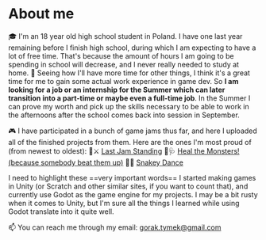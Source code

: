 # About me

🎓 I'm an 18 year old high school student in Poland. I have one last year remaining before I finish high school, during which I am expecting to have a lot of free time. That's because the amount of hours I am going to be spending in school will decrease, and I never really needed to study at home. 
💼 Seeing how I'll have more time for other things, I think it's a great time for me to gain some actual work experience in game dev. So **I am looking for a job or an internship for the Summer which can later transition into a part-time or maybe even a full-time job**. In the Summer I can prove my worth and pick up the skills necessary to be able to work in the afternoons after the school comes back into session in September. 

🎮 I have participated in a bunch of game jams thus far, and here I uploaded all of the finished projects from them. 
Here are the ones I'm most proud of (from newest to oldest):
🍎⚔ [Last Jam Standing](https://github.com/Tymek-Gorak/Last-Stand---game-jam)
👾🩺 [Heal the Monsters! (because somebody beat them up)](https://github.com/Tymek-Gorak/GMTK2023)
🐍🎵 [Snakey Dance](https://github.com/Tymek-Gorak/Snakey-Dance)

I need to highlight these ==very important words==
I started making games in Unity (or Scratch and other similar sites, if you want to count that), and currently use Godot as the game engine for my projects. I may be a bit rusty when it comes to Unity, but I'm sure all the things I learned while using Godot translate into it quite well. 

📫 You can reach me through my email: gorak.tymek@gmail.com
